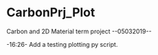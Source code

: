 # CarbonPrj_Plot
Carbon and 2D Material term project
--05032019--

-16:26-
Add a testing plotting py script.
